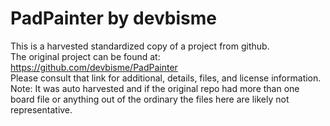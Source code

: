 
# PadPainter by devbisme  
This is a harvested standardized copy of a project from github.  
The original project can be found at:  
https://github.com/devbisme/PadPainter  
Please consult that link for additional, details, files, and license information.  
Note: It was auto harvested and if the original repo had more than one board file or anything out of the ordinary the files here are likely not representative.  
    